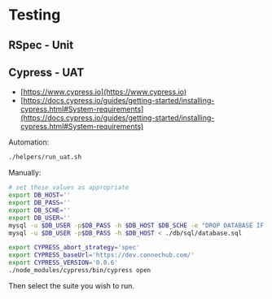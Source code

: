 # Testing

## RSpec - Unit

## Cypress - UAT

- [https://www.cypress.io](https://www.cypress.io)
- [https://docs.cypress.io/guides/getting-started/installing-cypress.html#System-requirements](https://docs.cypress.io/guides/getting-started/installing-cypress.html#System-requirements)

Automation:

```sh
./helpers/run_uat.sh
```

Manually:

```sh
# set these values as appropriate
export DB_HOST=''
export DB_PASS=''
export DB_SCHE=''
export DB_USER=''
mysql -u $DB_USER -p$DB_PASS -h $DB_HOST $DB_SCHE -e "DROP DATABASE IF EXISTS $DB_SCHE;"
mysql -u $DB_USER -p$DB_PASS -h $DB_HOST < ./db/sql/database.sql

export CYPRESS_abort_strategy='spec'
export CYPRESS_baseUrl='https://dev.connechub.com/'
export CYPRESS_VERSION='0.0.6'
./node_modules/cypress/bin/cypress open
```

Then select the suite you wish to run.
